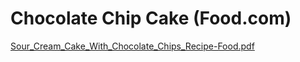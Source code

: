 # Chocolate Chip Cake (Food.com)

[Sour_Cream_Cake_With_Chocolate_Chips_Recipe-Food.pdf](./file/Sour_Cream_Cake_With_Chocolate_Chips_Recipe-Food.pdf)
